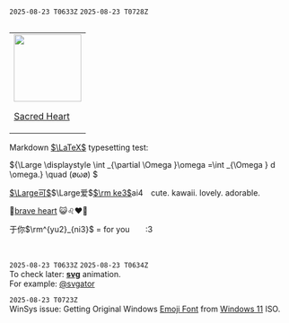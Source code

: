 `2025-08-23 T0633Z` `2025-08-23 T0728Z`   

<table align=left><td>

<img width=120 src=https://upload.wikimedia.org/wikipedia/commons/thumb/4/4f/SacredHeartBatoni.jpg/500px-SacredHeartBatoni.jpg>   

[Sacred Heart](https://en.wikipedia.org/wiki/Sacred_Heart_of_Jesus_(Batoni))

</td></table>


Markdown [$`\LaTeX`$&NoBreak;](https://katex.org/docs/supported.html) typesetting test:

$`{\Large \displaystyle \int _{\partial \Omega }\omega =\int _{\Omega } d \omega.} \quad (øωø) `$

<!--$$\tag*{ (øωø) :3} \begin{equation} {\Large \displaystyle \int _{\partial \Omega }\omega =\int _{\Omega } d \omega \,.} \end{equation}$$-->


[$`\Large可`$&NoBreak;]()$`\Large爱`$[$`\rm ke3`$&NoBreak;]()ai4　cute. kawaii. lovely. adorable.  

🎵[brave heart](https://www.youtube.com/watch_videos?video_ids=JawoCT3nDQ0,ksI6j4TWRu4,4aJYDRSw9YY,b0pbZ7ZS1-U,xeedIX8yQ6A,7lGCCiqLtnY,8Av0NPvYdAs,rS4SX0X9GD0,3E2d20SAD4Y,BPY03wVDkqg,muSMB7-HbnA&,31HlX_pV6Ek,w2BRM44B8tE,Yk2q-MTlKDc,52BFZfTsLto,40ifTcprbpc,RDkbp9J2adWYc,wDLyMl3zUdg) 😺♌❤️‍🔥

于你$`\rm^{yu2}_{ni3}`$ = for you　　:3

<br clear=all>


`2025-08-23 T0633Z` `2025-08-23 T0634Z`    
To check later: **[svg](https://duckduckgo.com/?q=animated+svg&ia=web)** animation.   
For example: [@svgator](https://www.svgator.com/blog/cool-svg-animation-examples-to-inspire/#simple-svg-animation-examples)


`2025-08-23 T0723Z`   
WinSys issue: Getting Original Windows [Emoji Font](https://github.com/jjjuk/emoji-win?tab=readme-ov-file#-getting-original-windows-emoji-font-optional) from [Windows 11](https://www.microsoft.com/en-us/software-download/windows11) ISO.
<!--[Restore Default Fonts](https://woshub.com/how-to-restore-default-fonts-in-windows-8-1/
)-->
